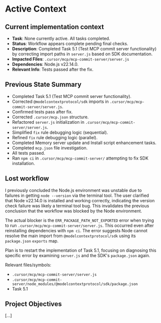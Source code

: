 # Active Context

## Current implementation context
- **Task**: None currently active. All tasks completed.
- **Status**: Workflow appears complete pending final checks.
- **Description**: Completed Task 5.1 (Test MCP commit server functionality) by correcting import paths in `server.js` based on SDK documentation.
- **Impacted Files**: `.cursor/mcp/mcp-commit-server/server.js`
- **Dependencies**: Node.js v22.14.0.
- **Relevant Info**: Tests passed after the fix.

## Previous State Summary
- Completed Task 5.1 (Test MCP commit server functionality).
- Corrected `@modelcontextprotocol/sdk` imports in `.cursor/mcp/mcp-commit-server/server.js`.
- Confirmed tests pass after fix.
- Corrected `.cursor/mcp.json` structure.
- Refactored `server.js` initialization in `.cursor/mcp/mcp-commit-server/server.js`.
- Simplified `fix` rule debugging logic (sequential).
- Refined `fix` rule debugging logic (parallel).
- Completed Memory server update and Install script enhancement tasks.
- Completed `mcp.json` file investigation.
- All tests passed.
- Ran `npm ci` in `.cursor/mcp/mcp-commit-server/` attempting to fix SDK installation.

## Lost workflow

I previously concluded the Node.js environment was unstable due to failures in getting `node --version` via the terminal tool. The user clarified that Node v22.14.0 is installed and working correctly, indicating the version check failure was likely a terminal tool bug. This invalidates the previous conclusion that the workflow was blocked by the Node environment.

The actual blocker is the `ERR_PACKAGE_PATH_NOT_EXPORTED` error when trying to run `.cursor/mcp/mcp-commit-server/server.js`. This occurred even after reinstalling dependencies with `npm ci`. The error suggests Node cannot resolve the main import from `@modelcontextprotocol/sdk` using its `package.json` `exports` map.

Plan is to restart the implementation of Task 5.1, focusing on diagnosing this specific error by examining `server.js` and the SDK's `package.json` again.

Relevant files/symbols:
- `.cursor/mcp/mcp-commit-server/server.js`
- `.cursor/mcp/mcp-commit-server/node_modules/@modelcontextprotocol/sdk/package.json`
- Task 5.1

## Project Objectives
[...] 